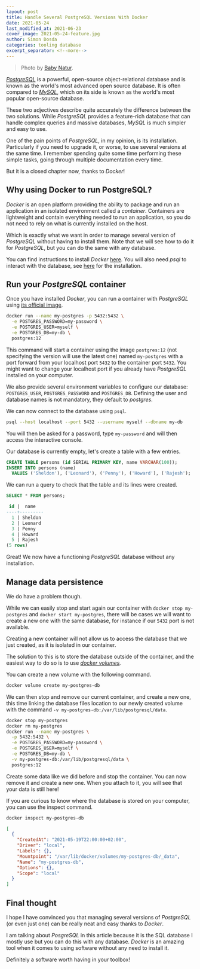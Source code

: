 ```yaml
---
layout: post
title: Handle Several PostgreSQL Versions With Docker
date: 2021-05-24
last_modified_at: 2021-06-23
cover_image: 2021-05-24-feature.jpg
author: Simon Dosda
categories: tooling database
excerpt_separator: <!--more-->
---
```


> Photo by [Baby Natur](https://unsplash.com/@babynatur).

_[PostgreSQL](https://www.postgresql.org/)_ is a powerful, open-source object-relational database and is known as the world's most advanced open source database. It is often compared to _[MySQL](https://www.mysql.com/fr/)_, which on its side is known as the world's most popular open-source database.

<!--more-->

These two adjectives describe quite accurately the difference between the two solutions. While _PostgreSQL_ provides a feature-rich database that can handle complex queries and massive databases, _MySQL_ is much simpler and easy to use.

One of the pain points of _PostgreSQL_, in my opinion, is its installation. Particularly if you need to upgrade it, or worse, to use several versions at the same time. I remember spending quite some time performing these simple tasks, going through multiple documentation every time.

But it is a closed chapter now, thanks to _Docker_!

## Why using Docker to run PostgreSQL?

_Docker_ is an open platform providing the ability to package and run an application in an isolated environment called a _container_. Containers are lightweight and contain everything needed to run an application, so you do not need to rely on what is currently installed on the host.

Which is exactly what we want in order to manage several version of _PostgreSQL_ without having to install them. Note that we will see how to do it for _PostgreSQL_, but you can do the same with any database.

You can find instructions to install _Docker_ [here](https://docs.docker.com/get-docker/). You will also need _psql_ to interact with the database, see [here](https://blog.timescale.com/tutorials/how-to-install-psql-on-mac-ubuntu-debian-windows/) for the installation.

## Run your _PostgreSQL_ container

Once you have installed _Docker_, you can run a container with _PostgreSQL_ using [its official image](https://hub.docker.com/_/postgres).

```bash
docker run --name my-postgres -p 5432:5432 \
  -e POSTGRES_PASSWORD=my-password \
  -e POSTGRES_USER=myself \
  -e POSTGRES_DB=my-db \
  postgres:12
```

This command will start a container using the image `postgres:12` (not specifying the version will use the latest one) named `my-postgres` with a port forward from your localhost port `5432` to the container port `5432`. You might want to change your localhost port if you already have _PostgreSQL_ installed on your computer.

We also provide several environment variables to configure our database: `POSTGRES_USER`, `POSTGRES_PASSWORD` and `POSTGRES_DB`. Defining the user and database names is not mandatory, they default to _postgres_.

We can now connect to the database using `psql`.

```bash
psql --host localhost --port 5432 --username myself --dbname my-db
```

You will then be asked for a password, type `my-password` and will then access the interactive console.

Our database is currently empty, let's create a table with a few entries.

```sql
CREATE TABLE persons (id SERIAL PRIMARY KEY, name VARCHAR(100));
INSERT INTO persons (name)
  VALUES ('Sheldon'), ('Leonard'), ('Penny'), ('Howard'), ('Rajesh');
```

We can run a query to check that the table and its lines were created.

```sql
SELECT * FROM persons;

 id |  name
----+---------
  1 | Sheldon
  2 | Leonard
  3 | Penny
  4 | Howard
  5 | Rajesh
(5 rows)
```

Great! We now have a functioning _PostgreSQL_ database without any installation.

## Manage data persistence

We do have a problem though.

While we can easily stop and start again our container with `docker stop my-postgres` and `docker start my-postgres`, there will be cases we will want to create a new one with the same database, for instance if our `5432` port is not available.

Creating a new container will not allow us to access the database that we just created, as it is isolated in our container.

The solution to this is to store the database outside of the container, and the easiest way to do so is to use _[docker volumes](https://docs.docker.com/storage/volumes/)._

You can create a new volume with the following command.

```bash
docker volume create my-postgres-db
```

We can then stop and remove our current container, and create a new one, this time linking the database files location to our newly created volume with the command `-v my-postgres-db:/var/lib/postgresql/data`.

```bash
docker stop my-postgres
docker rm my-postgres
docker run --name my-postgres \
  -p 5432:5432 \
  -e POSTGRES_PASSWORD=my-password \
  -e POSTGRES_USER=myself \
  -e POSTGRES_DB=my-db \
  -v my-postgres-db:/var/lib/postgresql/data \
  postgres:12
```

Create some data like we did before and stop the container. You can now remove it and create a new one. When you attach to it, you will see that your data is still here!

If you are curious to know where the database is stored on your computer, you can use the inspect command.

```bash
docker inspect my-postgres-db
```

```json
[
  {
    "CreatedAt": "2021-05-19T22:00:00+02:00",
    "Driver": "local",
    "Labels": {},
    "Mountpoint": "/var/lib/docker/volumes/my-postgres-db/_data",
    "Name": "my-postgres-db",
    "Options": {},
    "Scope": "local"
  }
]
```

## Final thought

I hope I have convinced you that managing several versions of _PostgreSQL_ (or even just one) can be really neat and easy thanks to _Docker_.

I am talking about _PosgreSQL_ in this article because it is the SQL database I mostly use but you can do this with any database. _Docker_ is an amazing tool when it comes to using software without any need to install it.

Definitely a software worth having in your toolbox!
